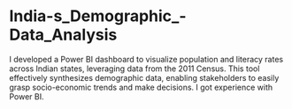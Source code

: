 # India-s_Demographic_-Data_Analysis
I developed a Power BI dashboard to visualize population and literacy rates across Indian states, leveraging data from the 2011 Census. This tool effectively synthesizes demographic data, enabling stakeholders to easily grasp socio-economic trends and make decisions. I got experience with Power BI. 

